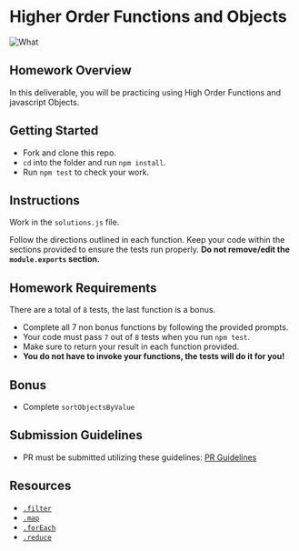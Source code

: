 # Higher Order Functions and Objects

![What](https://miro.medium.com/max/2000/1*KbE6qWmCQg5isyMRQzwfpg.png)

## Homework Overview

In this deliverable, you will be practicing using High Order Functions and javascript Objects.

## Getting Started

- Fork and clone this repo.
- `cd` into the folder and run `npm install`.
- Run `npm test` to check your work.

## Instructions

Work in the `solutions.js` file.

Follow the directions outlined in each function. Keep your code within the sections provided to ensure the tests run properly. **Do not remove/edit the `module.exports` section.**

## Homework Requirements

There are a total of `8` tests, the last function is a bonus.

- Complete all 7 non bonus functions by following the provided prompts.
- Your code must pass `7` out of `8` tests when you run `npm test`.
- Make sure to return your result in each function provided.
- **You do not have to invoke your functions, the tests will do it for you!**

## Bonus

- Complete `sortObjectsByValue`

## Submission Guidelines

- PR must be submitted utilizing these guidelines: [PR Guidelines](https://github.com/SEI-R-4-26/template_pull_request)

## Resources

- [`.filter`](https://developer.mozilla.org/en-US/docs/Web/JavaScript/Reference/Global_Objects/Array/filter)
- [`.map`](https://developer.mozilla.org/en-US/docs/Web/JavaScript/Reference/Global_Objects/Array/map)
- [`.forEach`](https://developer.mozilla.org/en-US/docs/Web/JavaScript/Reference/Global_Objects/Array/foreach)
- [`.reduce`](https://developer.mozilla.org/en-US/docs/Web/JavaScript/Reference/Global_Objects/Array/reduce)
